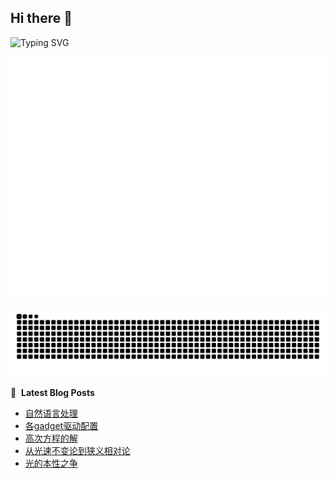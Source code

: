 ## Hi there 👋 

![Typing SVG](https://readme-typing-svg.demolab.com/?lines=潦倒不通事物，愚顽怕读文章;天下无能第一，古今不肖无双)

<!--
[![Anurag's GitHub stats](https://github-readme-stats.vercel.app/api?username=carlyleliu&show_icons=true)](https://github.com/anuraghazra/github-readme-stats)
![Carlyleliu's github activity graph](https://github-readme-activity-graph.vercel.app/graph?username=carlyleliu&theme=github-compact)
-->

![Metrics](/github-metrics.svg)




<picture>
  <source media="(prefers-color-scheme: dark)" srcset="https://raw.githubusercontent.com/carlyleliu/carlyleliu/output/github-contribution-grid-snake-dark.svg">
  <source media="(prefers-color-scheme: light)" srcset="https://raw.githubusercontent.com/carlyleliu/carlyleliu/output/github-contribution-grid-snake.svg">
  <img alt="github contribution grid snake animation" src="https://raw.githubusercontent.com/carlyleliu/carlyleliu/output/github-contribution-grid-snake.svg">
</picture>

📕 &nbsp;**Latest Blog Posts**
<!-- BLOG-POST-LIST:START -->
- [自然语言处理](http://carlyleliu.github.io/Science/NaturalLanguageProcessing/)
- [各gadget驱动配置](http://carlyleliu.github.io/LinuxDriver/LinuxUSBGadgetConf/)
- [高次方程的解](http://carlyleliu.github.io/Science/QuadraticEquation/)
- [从光速不变论到狭义相对论](http://carlyleliu.github.io/Science/LightSpeed/)
- [光的本性之争](http://carlyleliu.github.io/Science/Lightiswave/)
<!-- BLOG-POST-LIST:END -->

<!--
### About Me
- 🔭 I’m currently working on smarthome project
- 🌱 I’m currently learning usb and audio
- 🤔 I’m looking for help with network
- 💬 Ask me about ...
- 📫 How to reach me: yyliushuai@gmail.com
- 💯 Pronouns: reader
- 🙈 Fun fact: NAS、Router、Robot、smarthome
-->
